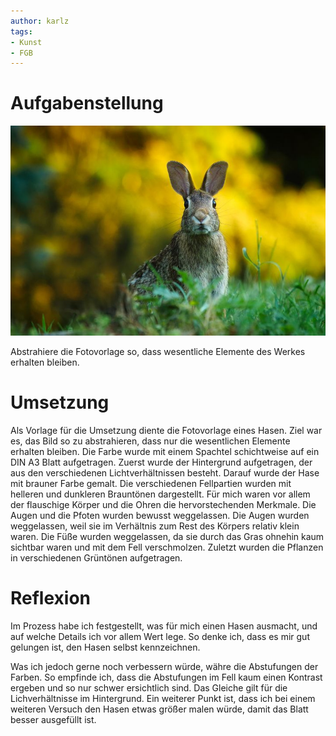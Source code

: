 ```yaml
---
author: karlz
tags:
- Kunst
- FGB
---
```


# Aufgabenstellung

![](Abstraktion.png)

Abstrahiere die Fotovorlage so, dass wesentliche Elemente des Werkes erhalten bleiben.

# Umsetzung

Als Vorlage für die Umsetzung diente die Fotovorlage eines Hasen. Ziel war es, das Bild so zu abstrahieren, dass nur die wesentlichen Elemente erhalten bleiben. Die Farbe wurde mit einem Spachtel schichtweise auf ein DIN A3 Blatt aufgetragen. Zuerst wurde der Hintergrund aufgetragen, der aus den verschiedenen Lichtverhältnissen besteht.
Darauf wurde der Hase mit brauner Farbe gemalt.  Die verschiedenen Fellpartien wurden mit helleren und dunkleren Brauntönen dargestellt. Für mich waren vor allem der flauschige Körper und die Ohren die hervorstechenden Merkmale. Die Augen und die Pfoten wurden bewusst weggelassen. Die Augen wurden weggelassen, weil sie im Verhältnis zum Rest des Körpers relativ klein waren. Die Füße wurden weggelassen, da sie durch das Gras ohnehin kaum sichtbar waren und mit dem Fell verschmolzen. Zuletzt wurden die Pflanzen in verschiedenen Grüntönen aufgetragen.

# Reflexion

Im Prozess habe ich festgestellt, was für mich einen Hasen ausmacht, und auf welche Details ich vor allem Wert lege. So denke ich, dass es mir gut gelungen ist, den Hasen selbst kennzeichnen.

Was ich jedoch gerne noch verbessern würde, währe die Abstufungen der Farben. So empfinde ich, dass die Abstufungen im Fell kaum einen Kontrast ergeben und so nur schwer ersichtlich sind. Das Gleiche gilt für die Lichverhältnisse im Hintergrund. Ein weiterer Punkt ist, dass ich bei einem weiteren Versuch den Hasen etwas größer malen würde, damit das Blatt besser ausgefüllt ist.

